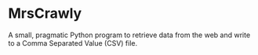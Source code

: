 MrsCrawly
=========

A small, pragmatic Python program to retrieve data from the web and write to a
Comma Separated Value (CSV) file. 